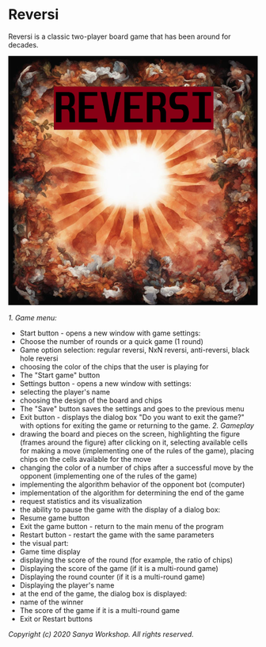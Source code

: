 # Reversi
Reversi is a classic two-player board game that has been around for decades.

![menu3.png](img%2Fmenu3.png)

*1. Game menu:*
- Start button - opens a new window with game settings:
- Choose the number of rounds or a quick game (1 round)
- Game option selection: regular reversi, NxN reversi, anti-reversi, black hole reversi
- choosing the color of the chips that the user is playing for
- The "Start game" button
- Settings button - opens a new window with settings:
- selecting the player's name
- choosing the design of the board and chips
- The "Save" button saves the settings and goes to the previous menu
- Exit button - displays the dialog box "Do you want to exit the game?" with options for exiting the game or returning to the game.
*2. Gameplay*
- drawing the board and pieces on the screen, highlighting the figure (frames around the figure) after clicking on it, selecting available cells for making a move (implementing one of the rules of the game), placing chips on the cells available for the move
- changing the color of a number of chips after a successful move by the opponent (implementing one of the rules of the game)
- implementing the algorithm behavior of the opponent bot (computer)
- implementation of the algorithm for determining the end of the game
- request statistics and its visualization
- the ability to pause the game with the display of a dialog box:
- Resume game button
- Exit the game button - return to the main menu of the program
- Restart button - restart the game with the same parameters
- the visual part:
- Game time display
- displaying the score of the round (for example, the ratio of chips)
- Displaying the score of the game (if it is a multi-round game)
- Displaying the round counter (if it is a multi-round game)
- Displaying the player's name
- at the end of the game, the dialog box is displayed:
- name of the winner
- The score of the game if it is a multi-round game
- Exit or Restart buttons

*Copyright (c) 2020 Sanya Workshop.  All rights reserved.*


